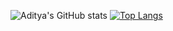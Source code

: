 
![Aditya's GitHub stats](https://github-readme-stats.vercel.app/api?username=AdityaSolanki189&show_icons=true&theme=dark)      [![Top Langs](https://github-readme-stats.vercel.app/api/top-langs/?username=AdityaSolanki189&layout=compact&theme=dark&hide=jupyter%20notebook%hide=html&langs_count=8)](https://github.com/AdityaSolanki189/github-readme-stats)
